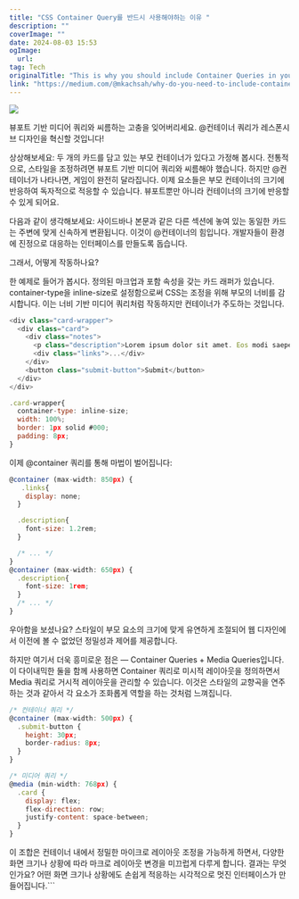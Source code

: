 ```yaml
---
title: "CSS Container Query를 반드시 사용해야하는 이유 "
description: ""
coverImage: ""
date: 2024-08-03 15:53
ogImage: 
  url: 
tag: Tech
originalTitle: "This is why you should include Container Queries in your code"
link: "https://medium.com/@mkachsah/why-do-you-need-to-include-container-queries-in-your-code-facadb83a5d2"
---
```




<img src="/assets/img/This-is-why-you-should-include-Container-Queries-in-your-code_0.png" />

뷰포트 기반 미디어 쿼리와 씨름하는 고충을 잊어버리세요. @컨테이너 쿼리가 레스폰시브 디자인을 혁신할 것입니다!

상상해보세요: 두 개의 카드를 담고 있는 부모 컨테이너가 있다고 가정해 봅시다. 전통적으로, 스타일을 조정하려면 뷰포트 기반 미디어 쿼리와 씨름해야 했습니다. 하지만 @컨테이너가 나타나면, 게임이 완전히 달라집니다. 이제 요소들은 부모 컨테이너의 크기에 반응하여 독자적으로 적응할 수 있습니다. 뷰포트뿐만 아니라 컨테이너의 크기에 반응할 수 있게 되어요.

다음과 같이 생각해보세요: 사이드바나 본문과 같은 다른 섹션에 놓여 있는 동일한 카드는 주변에 맞게 신속하게 변환됩니다. 이것이 @컨테이너의 힘입니다. 개발자들이 환경에 진정으로 대응하는 인터페이스를 만들도록 돕습니다.

<div class="content-ad"></div>

그래서, 어떻게 작동하나요?

한 예제로 들어가 봅시다. 정의된 마크업과 포함 속성을 갖는 카드 래퍼가 있습니다. container-type을 inline-size로 설정함으로써 CSS는 조정을 위해 부모의 너비를 감시합니다. 이는 너비 기반 미디어 쿼리처럼 작동하지만 컨테이너가 주도하는 것입니다.

```js
<div class="card-wrapper">
  <div class="card">
    <div class="notes">
      <p class="description">Lorem ipsum dolor sit amet. Eos modi saepe aut architecto velit ut iste obcaecati.</p>
      <div class="links">...</div>
    </div>
    <button class="submit-button">Submit</button>
  </div>
</div>
```

```js
.card-wrapper{
  container-type: inline-size;
  width: 100%;
  border: 1px solid #000;
  padding: 8px;
}
```

<div class="content-ad"></div>

이제 @container 쿼리를 통해 마법이 벌어집니다:

```js
@container (max-width: 850px) {
   .links{
    display: none;
  }

  .description{
    font-size: 1.2rem;
  }

  /* ... */
}
@container (max-width: 650px) {
  .description{
    font-size: 1rem;
  }
  /* ... */
}
```

우아함을 보셨나요? 스타일이 부모 요소의 크기에 맞게 유연하게 조절되어 웹 디자인에서 이전에 볼 수 없었던 정밀성과 제어를 제공합니다.

하지만 여기서 더욱 흥미로운 점은 — Container Queries + Media Queries입니다. 이 다이내믹한 둘을 함께 사용하면 Container 쿼리로 미시적 레이아웃을 정의하면서 Media 쿼리로 거시적 레이아웃을 관리할 수 있습니다. 이것은 스타일의 교향곡을 연주하는 것과 같아서 각 요소가 조화롭게 역할을 하는 것처럼 느껴집니다.

<div class="content-ad"></div>

```js
/* 컨테이너 쿼리 */
@container (max-width: 500px) {
  .submit-button {
    height: 30px;
    border-radius: 8px;
  }
}

/* 미디어 쿼리 */
@media (min-width: 768px) {
  .card {
    display: flex;
    flex-direction: row;
    justify-content: space-between;
  }
}
```

이 조합은 컨테이너 내에서 정밀한 마이크로 레이아웃 조정을 가능하게 하면서, 다양한 화면 크기나 상황에 따라 마크로 레이아웃 변경을 미끄럽게 다루게 합니다. 결과는 무엇인가요? 어떤 화면 크기나 상황에도 손쉽게 적응하는 시각적으로 멋진 인터페이스가 만들어집니다.```
